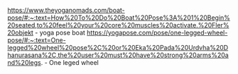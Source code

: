 https://www.theyoganomads.com/boat-pose/#:~:text=How%20To%20Do%20Boat%20Pose%3A%201%20Begin%20seated,to%20feel%20your%20core%20muscles%20activate.%20Fler%20objekt - yoga pose boat
https://yogapose.com/pose/one-legged-wheel-pose/#:~:text=One-legged%20wheel%20pose%2C%20or%20Eka%20Pada%20Urdvha%20Dhanurasana%2C,the%20user%20must%20have%20strong%20arms%20and%20legs. - One leged wheel